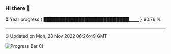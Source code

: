 ### Hi there 👋

⏳ Year progress { ███████████████████████████▁▁▁ } 90.76 %

---

⏰ Updated on Mon, 28 Nov 2022 06:26:49 GMT

![Progress Bar CI](https://github.com/ZhaoGui/ZhaoGui/workflows/Progress%20Bar%20CI/badge.svg)
